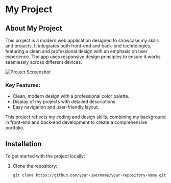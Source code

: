# My Project

## About My Project

This project is a modern web application designed to showcase my skills and projects. It integrates both front-end and back-end technologies, featuring a clean and professional design with an emphasis on user experience. The app uses responsive design principles to ensure it works seamlessly across different devices.

![Project Screenshot](https://i.ibb.co/N20NSLW/Screenshot-63.png)

### Key Features:
- Clean, modern design with a professional color palette.
- Display of my projects with detailed descriptions.
- Easy navigation and user-friendly layout.

This project reflects my coding and design skills, combining my background in front-end and back-end development to create a comprehensive portfolio.

## Installation

To get started with the project locally:

1. Clone the repository:
   ```bash
   git clone https://github.com/your-username/your-repository-name.git
